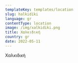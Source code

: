 ```yaml
---
templateKey: templates/location
slug: halkidiki
language: gr
contentType: location
image: /img/xalkidiki.png
title: Χαλκιδική
country: gr
date: 2022-05-11
---
```

Χαλκιδική